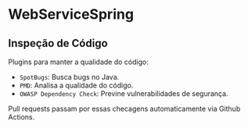 # WebServiceSpring

## Inspeção de Código

Plugins para manter a qualidade do código:

- `SpotBugs`: Busca bugs no Java.
- `PMD`: Analisa a qualidade do código.
- `OWASP Dependency Check`: Previne vulnerabilidades de segurança.

Pull requests passam por essas checagens automaticamente via Github Actions.
